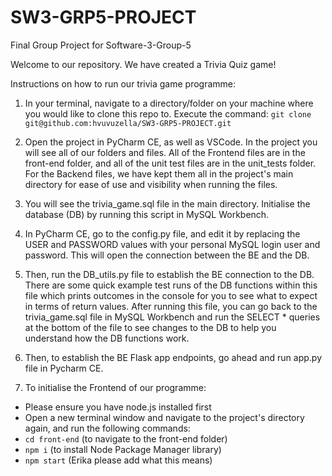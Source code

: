 # SW3-GRP5-PROJECT

Final Group Project for Software-3-Group-5

Welcome to our repository. We have created a Trivia Quiz game!

Instructions on how to run our trivia game programme:


1. In your terminal, navigate to a directory/folder on your machine where you would like to clone this repo to. Execute the command: `git clone git@github.com:hvuvuzella/SW3-GRP5-PROJECT.git`

2. Open the project in PyCharm CE, as well as VSCode. In the project you will see all of our folders and files. All of the Frontend files are in the front-end folder, and all of the unit test files are in the unit_tests folder. For the Backend files, we have kept them all in the project's main directory for ease of use and visibility when running the files.

3. You will see the trivia_game.sql file in the main directory. Initialise the database (DB) by running this script in MySQL Workbench.

4. In PyCharm CE, go to the config.py file, and edit it by replacing the USER and PASSWORD values with your personal MySQL login user and password. This will open the connection between the BE and the DB.

5. Then, run the DB_utils.py file to establish the BE connection to the DB. There are some quick example test runs of the DB functions within this file which prints outcomes in the console for you to see what to expect in terms of return values. After running this file, you can go back to the trivia_game.sql file in MySQL Workbench and run the SELECT * queries at the bottom of the file to see changes to the DB to help you understand how the DB functions work.

6. Then, to establish the BE Flask app endpoints, go ahead and run app.py file in Pycharm CE.

6. To initialise the Frontend of our programme:

- Please ensure you have node.js installed first
- Open a new terminal window and navigate to the project's directory again, and run the following commands:
- `cd front-end` (to navigate to the front-end folder)
- `npm i` (to install Node Package Manager library)
- `npm start` (Erika please add what this means)
